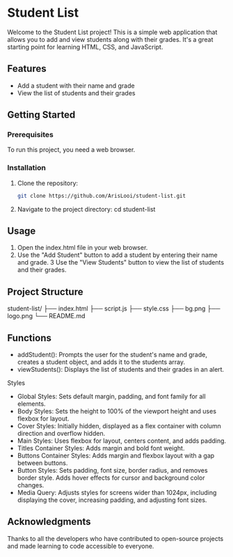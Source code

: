 # Student List

Welcome to the Student List project! This is a simple web application that allows you to add and view students along with their grades. It's a great starting point for learning HTML, CSS, and JavaScript.

## Features

- Add a student with their name and grade
- View the list of students and their grades

## Getting Started

### Prerequisites

To run this project, you need a web browser.

### Installation

1. Clone the repository:
   ```bash
   git clone https://github.com/ArisLooi/student-list.git

2. Navigate to the project directory: cd student-list

## Usage
1. Open the index.html file in your web browser.
2. Use the "Add Student" button to add a student by entering their name and grade.
3 Use the "View Students" button to view the list of students and their grades.

## Project Structure
student-list/
├── index.html
├── script.js
├── style.css
├── bg.png
├── logo.png
└── README.md

## Functions
- addStudent(): Prompts the user for the student's name and grade, creates a student object, and adds it to the students array.
- viewStudents(): Displays the list of students and their grades in an alert.

Styles
- Global Styles: Sets default margin, padding, and font family for all elements.
- Body Styles: Sets the height to 100% of the viewport height and uses flexbox for layout.
- Cover Styles: Initially hidden, displayed as a flex container with column direction and overflow hidden.
- Main Styles: Uses flexbox for layout, centers content, and adds padding.
- Titles Container Styles: Adds margin and bold font weight.
- Buttons Container Styles: Adds margin and flexbox layout with a gap between buttons.
- Button Styles: Sets padding, font size, border radius, and removes border style. Adds hover effects for cursor and background color changes.
- Media Query: Adjusts styles for screens wider than 1024px, including displaying the cover, increasing padding, and adjusting font sizes.

## Acknowledgments
Thanks to all the developers who have contributed to open-source projects and made learning to code accessible to everyone.
